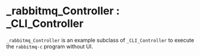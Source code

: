 # \_rabbitmq_Controller : \_CLI_Controller

`_rabbitmq_Controller` is an example subclass of `_CLI_Controller` to execute the `rabbitmq-c` program without UI. 
